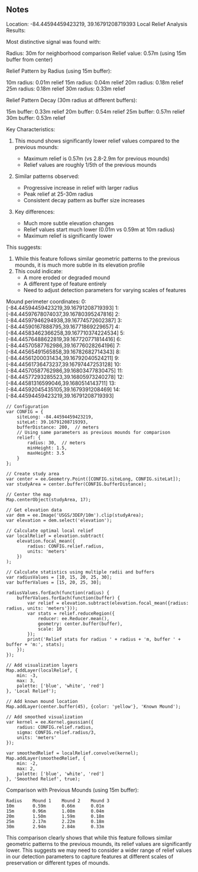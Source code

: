 ## Notes

Location: -84.44594459423219, 39.16791208719393
Local Relief Analysis Results:

Most distinctive signal was found with:

Radius: 30m for neighborhood comparison
Relief value: 0.57m (using 15m buffer from center)

Relief Pattern by Radius (using 15m buffer):

10m radius: 0.01m relief
15m radius: 0.04m relief
20m radius: 0.18m relief
25m radius: 0.18m relief
30m radius: 0.33m relief

Relief Pattern Decay (30m radius at different buffers):

15m buffer: 0.33m relief
20m buffer: 0.54m relief
25m buffer: 0.57m relief
30m buffer: 0.53m relief

Key Characteristics:

1. This mound shows significantly lower relief values compared to the previous mounds:
   - Maximum relief is 0.57m (vs 2.8-2.9m for previous mounds)
   - Relief values are roughly 1/5th of the previous mounds

2. Similar patterns observed:
   - Progressive increase in relief with larger radius
   - Peak relief at 25-30m radius
   - Consistent decay pattern as buffer size increases

3. Key differences:
   - Much more subtle elevation changes
   - Relief values start much lower (0.01m vs 0.59m at 10m radius)
   - Maximum relief is significantly lower

This suggests:
1. While this feature follows similar geometric patterns to the previous mounds, it is much more subtle in its elevation profile
2. This could indicate:
   - A more eroded or degraded mound
   - A different type of feature entirely
   - Need to adjust detection parameters for varying scales of features

Mound perimeter coordinates:
0: [-84.44594459423219,39.16791208719393]
1: [-84.44597678074037,39.16780395247816]
2: [-84.44597946294938,39.16774572602387]
3: [-84.44590167888795,39.16771869229657]
4: [-84.44583462366258,39.167710374224534]
5: [-84.44576488622819,39.167720771814416]
6: [-84.44570587762986,39.16776028264196]
7: [-84.44565491565858,39.16782682714343]
8: [-84.44561200031434,39.16792040524211]
9: [-84.44561736473237,39.16797447253128]
10: [-84.44570587762986,39.16803477830475]
11: [-84.44577293285523,39.16805973240278]
12: [-84.44581316599046,39.1680514143711]
13: [-84.44592045435105,39.1679391208469]
14: [-84.44594459423219,39.16791208719393]

```
// Configuration
var CONFIG = {
    siteLong: -84.44594459423219,
    siteLat: 39.16791208719393,
    bufferDistance: 200,  // meters
    // Using same parameters as previous mounds for comparison
    relief: {
        radius: 30,  // meters
        minHeight: 1.5,  
        maxHeight: 3.5   
    }
};

// Create study area
var center = ee.Geometry.Point([CONFIG.siteLong, CONFIG.siteLat]);
var studyArea = center.buffer(CONFIG.bufferDistance);

// Center the map
Map.centerObject(studyArea, 17);

// Get elevation data
var dem = ee.Image('USGS/3DEP/10m').clip(studyArea);
var elevation = dem.select('elevation');

// Calculate optimal local relief
var localRelief = elevation.subtract(
    elevation.focal_mean({
        radius: CONFIG.relief.radius, 
        units: 'meters'
    })
);

// Calculate statistics using multiple radii and buffers
var radiusValues = [10, 15, 20, 25, 30];
var bufferValues = [15, 20, 25, 30];

radiusValues.forEach(function(radius) {
    bufferValues.forEach(function(buffer) {
        var relief = elevation.subtract(elevation.focal_mean({radius: radius, units: 'meters'}));
        var stats = relief.reduceRegion({
            reducer: ee.Reducer.mean(),
            geometry: center.buffer(buffer),
            scale: 10
        });
        print('Relief stats for radius ' + radius + 'm, buffer ' + buffer + 'm:', stats);
    });
});

// Add visualization layers
Map.addLayer(localRelief, {
    min: -3,
    max: 3,
    palette: ['blue', 'white', 'red']
}, 'Local Relief');

// Add known mound location
Map.addLayer(center.buffer(45), {color: 'yellow'}, 'Known Mound');

// Add smoothed visualization
var kernel = ee.Kernel.gaussian({
    radius: CONFIG.relief.radius,
    sigma: CONFIG.relief.radius/3,
    units: 'meters'
});

var smoothedRelief = localRelief.convolve(kernel);
Map.addLayer(smoothedRelief, {
    min: -2,
    max: 2,
    palette: ['blue', 'white', 'red']
}, 'Smoothed Relief', true);
```

Comparison with Previous Mounds (using 15m buffer):
```
Radius    Mound 1    Mound 2    Mound 3
10m       0.59m      0.66m      0.01m
15m       0.96m      1.08m      0.04m
20m       1.50m      1.59m      0.18m
25m       2.17m      2.22m      0.18m
30m       2.94m      2.84m      0.33m
```

This comparison clearly shows that while this feature follows similar geometric patterns to the previous mounds, its relief values are significantly lower. This suggests we may need to consider a wider range of relief values in our detection parameters to capture features at different scales of preservation or different types of mounds.
